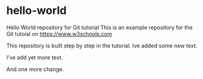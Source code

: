 # hello-world
Hello World repository for Git tutorial
This is an example repository for the Git tutoial on https://www.w3schools.com

This repository is built step by step in the tutorial. Ive added some new text.

I've add yet more text.

And one more change.
